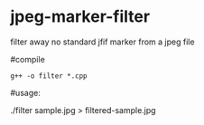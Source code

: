 # jpeg-marker-filter
filter away no standard jfif marker from a jpeg file

#compile

    g++ -o filter *.cpp
  
#usage:

   ./filter sample.jpg > filtered-sample.jpg

